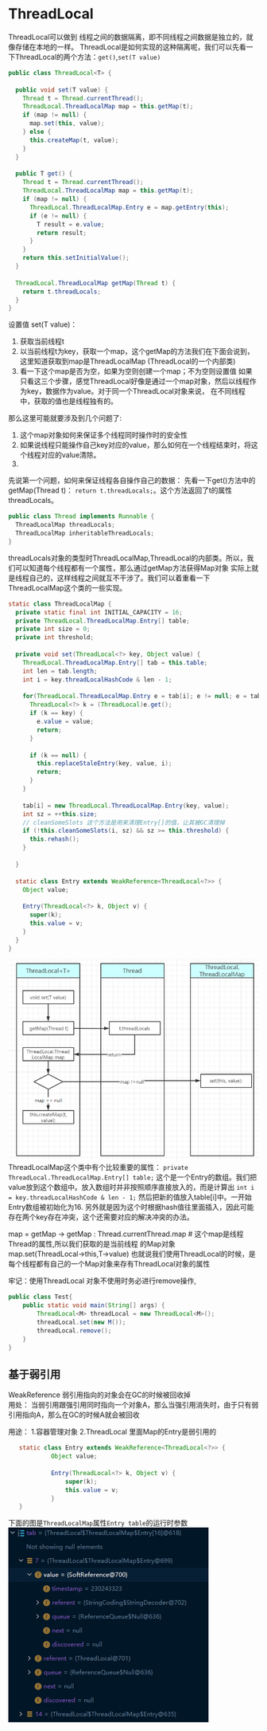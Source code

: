 # ThreadLocal

ThreadLocal可以做到 线程之间的数据隔离，即不同线程之间数据是独立的，就像存储在本地的一样。
ThreadLocal是如何实现的这种隔离呢，我们可以先看一下ThreadLocal的两个方法：`get()`,`set(T value)`
```java
public class ThreadLocal<T> {

  public void set(T value) {
    Thread t = Thread.currentThread();
    ThreadLocal.ThreadLocalMap map = this.getMap(t);
    if (map != null) {
      map.set(this, value);
    } else {
      this.createMap(t, value);
    }
  }
  
  public T get() {
    Thread t = Thread.currentThread();
    ThreadLocal.ThreadLocalMap map = this.getMap(t);
    if (map != null) {
      ThreadLocal.ThreadLocalMap.Entry e = map.getEntry(this);
      if (e != null) {
        T result = e.value;
        return result;
      }
    }
    return this.setInitialValue();
  }

  ThreadLocal.ThreadLocalMap getMap(Thread t) {
    return t.threadLocals;
  }
}
```
设置值 set(T value)：
 1. 获取当前线程t
 2. 以当前线程t为key，获取一个map，这个getMap的方法我们在下面会说到，这里知道获取到map是ThreadLocalMap (ThreadLocal的一个内部类)
 3. 看一下这个map是否为空，如果为空则创建一个map；不为空则设置值
    如果只看这三个步骤，感觉ThreadLocal好像是通过一个map对象，然后以线程作为key，数据作为value。对于同一个ThreadLocal对象来说，
    在不同线程中，获取的值也是线程独有的。
    
那么这里可能就要涉及到几个问题了:
1. 这个map对象如何来保证多个线程同时操作时的安全性
2. 如果说线程只能操作自己key对应的value，那么如何在一个线程结束时，将这个线程对应的value清除。
3. 

先说第一个问题，如何来保证线程各自操作自己的数据：
先看一下get()方法中的getMap(Thread t)： `return t.threadLocals;`。这个方法返回了t的属性threadLocals。
```java
public class Thread implements Runnable {
  ThreadLocalMap threadLocals;
  ThreadLocalMap inheritableThreadLocals;
}
```
threadLocals对象的类型时ThreadLocalMap,ThreadLocal的内部类。所以，我们可以知道每个线程都有一个属性，那么通过getMap方法获得Map对象
实际上就是线程自己的，这样线程之间就互不干涉了。我们可以着重看一下ThreadLocalMap这个类的一些实现。

```java
static class ThreadLocalMap {
  private static final int INITIAL_CAPACITY = 16;
  private ThreadLocal.ThreadLocalMap.Entry[] table;
  private int size = 0;
  private int threshold;

  private void set(ThreadLocal<?> key, Object value) {
    ThreadLocal.ThreadLocalMap.Entry[] tab = this.table;
    int len = tab.length;
    int i = key.threadLocalHashCode & len - 1;

    for(ThreadLocal.ThreadLocalMap.Entry e = tab[i]; e != null; e = tab[i = nextIndex(i, len)]) {
      ThreadLocal<?> k = (ThreadLocal)e.get();
      if (k == key) {
        e.value = value;
        return;
      }

      if (k == null) {
        this.replaceStaleEntry(key, value, i);
        return;
      }
    }

    tab[i] = new ThreadLocal.ThreadLocalMap.Entry(key, value);
    int sz = ++this.size;
    // cleanSomeSlots 这个方法是用来清理Entry[]的值，让其被GC清理掉
    if (!this.cleanSomeSlots(i, sz) && sz >= this.threshold) {
      this.rehash();
    }

  }

  static class Entry extends WeakReference<ThreadLocal<?>> {
    Object value;

    Entry(ThreadLocal<?> k, Object v) {
      super(k);
      this.value = v;
    }
  }
}
```
![ThreadLocal_set](../../../../img/ThreadLocal_set.PNG)
ThreadLocalMap这个类中有个比较重要的属性： `private ThreadLocal.ThreadLocalMap.Entry[] table;`
这个是一个Entry的数组。我们把value放到这个数组中。放入数组时并非按照顺序直接放入的，而是计算出
`int i = key.threadLocalHashCode & len - 1;` 然后把新的值放入table[i]中。一开始Entry数组被初始化为16.
另外就是因为这个时根据hash值往里面插入，因此可能存在两个key存在冲突，这个还需要对应的解决冲突的办法。




map = getMap -> getMap : Thread.currentThread.map  # 这个map是线程Thread的属性,所以我们获取的是当前线程
的Map对象  
map.set(ThreadLocal->this,T->value)
也就说我们使用ThreadLocal的时候，是每个线程都有自己的一个Map对象来存有ThreadLocal对象的属性






牢记：使用ThreadLocal 对象不使用时务必进行remove操作,
```java
public class Test{
    public static void main(String[] args) {
        ThreadLocal<M> threadLocal = new ThreadLocal<M>();
        threadLocal.set(new M());
        threadLocal.remove();
    }
}
```

## 基于弱引用
WeakReference
弱引用指向的对象会在GC的时候被回收掉  
用处： 当弱引用跟强引用同时指向一个对象A，那么当强引用消失时，由于只有弱引用指向A，那么在GC的时候A就会被回收

用途：
1.容器管理对象
2.ThreadLocal 里面Map的Entry是弱引用的
```java 
   static class Entry extends WeakReference<ThreadLocal<?>> {
            Object value;

            Entry(ThreadLocal<?> k, Object v) {
                super(k);
                this.value = v;
            }
   }
```
下面的图是`ThreadLocalMap`属性`Entry table`的运行时参数
![ThreadLocal_set](../../../../img/ThreadLocal_Entry_table.PNG)


